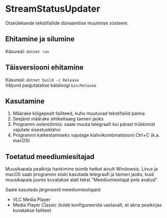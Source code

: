 # StreamStatusUpdater

Otseülekande tekstifailide dünaamilise muutmise süsteem.

## Ehitamine ja silumine

Käsureal: `dotnet run`


## Täisversiooni ehitamine

Käsureal: `dotnet build -c Release`<br>
Väljund paigutatakse kataloogi `bin/Release`


## Kasutamine

1. Määrake kõigepealt failiteed, kuhu muutuvad tekstifailid panna
2. Seejärel määrake sihtkellaaeg taimeri jaoks
3. Programm ooterežiimis: saate muuta telegraafi kui pärast trükkimist vajutate sisestusklahvi
4. Programmi katkestamiseks vajutage klahvikombinatsiooni Ctrl+C (k.a. macOS)


## Toetatud meediumiesitajad

Muusikapala pealkirja hankimine toimib hetkel ainult Windowsis. Linux ja macOS saab programmi siiski kasutada telegraafi ja taimeri jaoks, kuid muusikapala juures kuvatakse alati tekst "Meediumiesitajat pole avatud".

Saate kasutada järgmiseid meediumiesitajaid:
* VLC Media Player
* Media Player Classic (tuleb konfigureerida vastavalt, et akna pealkirjas kuvatakse failitee)
